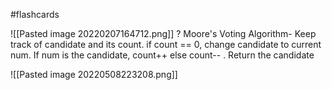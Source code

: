 #flashcards 

![[Pasted image 20220207164712.png]]
?
Moore's Voting Algorithm-
Keep track of candidate and its count. if count == 0, change candidate to current num. If num is the candidate, count++ else count-- . Return the candidate

![[Pasted image 20220508223208.png]]
